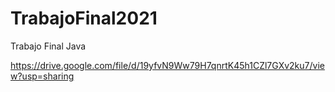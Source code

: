 # TrabajoFinal2021
Trabajo Final Java

https://drive.google.com/file/d/19yfvN9Ww79H7qnrtK45h1CZl7GXv2ku7/view?usp=sharing
